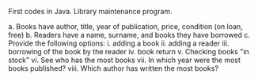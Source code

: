 First codes in Java. Library maintenance program.

a. Books have author, title, year of publication, price, condition (on loan, free)
b. Readers have a name, surname, and books they have borrowed
c. Provide the following options:
i. adding a book
ii. adding a reader
iii. borrowing of the book by the reader
iv. book return
v. Checking books "in stock"
vi. See who has the most books
vii. In which year were the most books published?
viii. Which author has written the most books?
